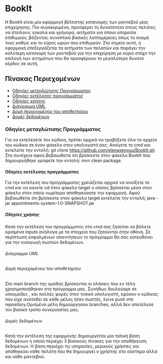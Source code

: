 # BookIt

Η BookIt είναι μία εφαρμογή βέλτιστης κατανομής των ραντεβού μίας επιχείρησης. Πιο συγκεκριμένα, προσφέρει τη δυνατότητα στους πελάτες να στείλουν, εύκολα και γρήγορα, αιτήματα για όποια υπηρεσία επιθυμούν, βάζοντας συνοπτικά βασικές λεπτομέρειες όπως το όνομά τους καθώς και το εύρος ωρών που επιθυμούν. Στο σημείο αυτό, η εφαρμογή επεξεργάζεται τα αιτήματα των πελατών και παράγει την καλύτερη κατανομή των ραντεβού για την επιχείρηση με κύριο στόχο την επιλογή των αιτημάτων που θα προσφέρουν το μεγαλύτερο δυνατό κέρδος σε αυτή.

## Πίνακας Περιεχομένων
- [Οδηγίες μεταγλώτισης Προγράμματος](#οδηγίες-μεταγλώτισης-προγράμματος)
- [Οδηγίες εκτέλεσης προγράμματος](#οδηγίες-εκτέλεσης-προγράμματος)
- [Οδηγίες χρήσης](#οδηγίες-χρήσης)
- [Διάγραμμα UML](#διάγραμμα-uml)
- [Δομή περιεχομένου του αποθετηρίου](#δομή-περιεχομένου-του-αποθετηρίου)
- [Δομές δεδομένων](#δομές-δεδομένων)

### Οδηγίες μεταγλώτισης Προγράμματος

Για να εκτελέσετε τον κώδικα, πρέπει αρχικά να τραβήξετε όλα τα αρχεία του κώδικα σε έναν φάκελο στον υπολογιστή σας: Ανοίγετε το cmd και εκτελείτε την εντολή: git clone https://github.com/elenaxenouu/BookIt.git. Στη συνέχεια αφού βεβαιωθείτε ότι βρίσκεστε στον φάκελο BookIt που δημιουργήθηκε γράφετε την εντολή: mvn clean package.

 #### Οδηγίες εκτέλεσης προγράμματος

Για την εκτέλεση του προγράμματος χρειάζεται αρχικά να ανοίξετε το cmd και να κανετε cd στον φάκελο target ο οποίος βρίσκεται μέσα στον φάκελο στον οποίο νωρίτερα αποθηκεύσατε την εφαρμογή. Αφού βεβαιωθείτε ότι βρίσκεστε στον φάκελο target εκτελείτε την εντολή: java -jar appointments-system-1.0-SNAPSHOT.jar

##### Οδηγίες χρήσης

Κατά την εκτέλεση του προγράμματος στο cmd σας ζητείται να βάλετε ορισμένα inputs ανάλογα με τα στοιχεία που ζητούνται στην οθόνη. Σε περίπτωση εσφαλμένων απαντήσεων το πρόγραμμα θα σας κατευθύνει για την εισαγωγή σωστών δεδομένων.

###### Διάγραμμα UML



###### Δομή περιεχομένου του αποθετηρίου
Στο main branch της ομάδας βρίσκονται οι κλάσεις που εν τέλη χρησιμοποιήθηκαν στο πρόγραμμα μας. Συνήθως δουλεύαμε σε υποομάδες , και πολλές φορές στον τοπικό υπολογιστή, εφόσον ο κώδικας που είχε ανατεθεί σε κάθε μέλος ήταν σωστός, έγινε push στο repository.Ορισμένα μέλη δημιούργησαν branches, αλλά δεν αποτέλεσε τον βασικό τρόπο συνεργασίας μας.

###### Δομές δεδομένων 

Κατά την εκτέλεση της εφαρμογής δημιουργείται μία τοπική βάση δεδομένων η οποία περιέχει 3 βασικούς πίνακες για την αποθήκευση δεδομένων. Η βάση περιέχει τις υπηρεσίες, μερικούς χρήστες και αποθηκεύει κάθε πελάτη που θα δημιουργεί ο χρήστης στο σύστημα αλλά και κάθε ραντεβού.
